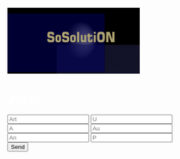 

<html lang="en">
<head>
    <meta charset="utf-8">
    <meta http-equiv="X-UA-Compatible" content="IE=edge">
    <meta name="viewport" content="width=device-width, initial-scale=1.0">
    <title>Simple website</title>
    <title>A wme!</title>
    <style>
        body {
            background: url("https://cdn.pixabay.com/photo/2018/02/02/17/24/background-3125893_1280.jpg");
            color: white;
            font-family: Helvetica;
            background-size: cover;
            background-position: center center;
            background-repeat: no-repeat;
            background-attachment: fixed;
        }
        div {
            max-width: 600px;
            height: 40px;
            justify-content: center;
            align-items: center;
            margin-bottom: 30px;
        }
    </style>
    <div>
        <p class="border-block"> <img class="logo"
                src="https://raw.githubusercontent.com/Wicker1090/Wicker1090.github.io/main/Images/weiter%20(1).png"
                width="300" height="150">     
    <h1>
        <b>JSON</b>
    </h1>
<body>
    <form>
        <div>
            <label for="Bezeichner">
                <input type="text" id="Bezeichner" placeholder="Art" class="formBox">
                <label for="Spann">
                    <input type="number" id="U" placeholder="U" class="formBox">
        <div>
            <label for="Amp">
                <input type="number" id="A" placeholder="A" class="formBox">
                <label for="yr">
                    <input type="text" id="au" placeholder="Au" class="formBox">
        <div>
            <label for="Anst">
                <input type="text" id="an" placeholder="An" class="formBox">
                <label for="pos">
                    <input type="number" id="ps" placeholder="P" class="formBox">
    </form>
    <div>
        <form ><input type="submit" id="btn" value="Send">
    <div id="msg">
    </div>
<script>
    window.addEventListener('scroll', () => {
        const scrolable = document.documentElement.scrollHeight - window.innerHeight;
        const scrolled = window.scrollY;
        console.log(scrolled);
    })
    let Arts = [];
    const addArt = (ev) => {
        ev.preventDefault();
        let art = {
            B: document.getElementById('Bezeichner').value,
            U: document.getElementById('U').value,
            A: document.getElementById('A').value,
            An: document.getElementById('au').value,
            Au: document.getElementById('an').value,
            Y: document.getElementById('ps').value
        }
        Arts.push(art);
        document.forms[0].reset();
        save();
        console.warn('added', { Arts });
        let pre = document.querySelector('#msg pre');
        pre.textContent = '\n' + JSON.stringify(Arts, '\t', 6);
        localStorage.setItem('GetSolution', JSON.stringify(Arts));
    }
    document.addEventListener('DOMContentLoaded', () => {
        document.getElementById('btn').addEventListener('click', addArt);
    });
    function save() {
        var c = document.createElement("a");
        c.download = "SOSO.json";
        var t = new Blob([JSON.stringify(Arts)], {
            type: "text/plain"
        });
        c.href = window.URL.createObjectURL(t);
        c.click();
    }
</script>

